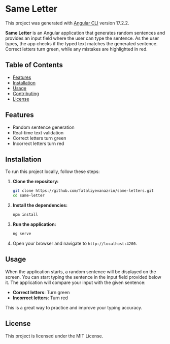 # Same Letter

This project was generated with [Angular CLI](https://github.com/angular/angular-cli) version 17.2.2.

**Same Letter** is an Angular application that generates random sentences and provides an input field where the user can type the sentence. As the user types, the app checks if the typed text matches the generated sentence. Correct letters turn green, while any mistakes are highlighted in red.

## Table of Contents

- [Features](#features)
- [Installation](#installation)
- [Usage](#usage)
- [Contributing](#contributing)
- [License](#license)


## Features

- Random sentence generation
- Real-time text validation
- Correct letters turn green
- Incorrect letters turn red

## Installation

To run this project locally, follow these steps:

1. **Clone the repository:**
    ```bash
    git clone https://github.com/fataliyevanazrin/same-letters.git
    cd same-letter
    ```

2. **Install the dependencies:**
    ```bash
    npm install
    ```

3. **Run the application:**
    ```bash
    ng serve
    ```

4. Open your browser and navigate to `http://localhost:4200`.

## Usage

When the application starts, a random sentence will be displayed on the screen. You can start typing the sentence in the input field provided below it. The application will compare your input with the given sentence:

- **Correct letters**: Turn green
- **Incorrect letters**: Turn red

This is a great way to practice and improve your typing accuracy.

## License

This project is licensed under the MIT License.
